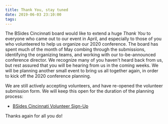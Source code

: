 ```yaml
---
title: Thank You, stay tuned
date: 2019-06-03 23:10:00
tags:
---
```


The BSides Cincinnati board would like to extend a huge *Thank You* to everyone who came out to our event in April, and especially to those of you who volunteered to help us organize our 2020 conference. The board has spent much of the month of May combing through the submissions, identifying the organizing teams, and working with our to-be-announced conference director. We recognize many of you haven't heard back from us, but rest assured that you will be hearing from us in the coming weeks. We will be planning another small event to bring us all together again, in order to kick off the 2020 conference planning.

We are still actively accepting volunteers, and have re-opened the volunteer submission form. We will keep this open for the duration of the planning process:
* [BSides Cincinnati Volunteer Sign-Up](https://docs.google.com/forms/d/e/1FAIpQLSdH2snmkPbOwJr78ayZeQgvUbi5QF4Fs7QdKeMcrIVBBzL-RQ/viewform)

Thanks again for all you do!
